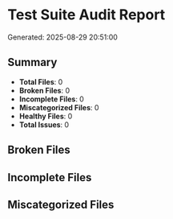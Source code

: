 # Test Suite Audit Report

Generated: 2025-08-29 20:51:00

## Summary

- **Total Files**: 0
- **Broken Files**: 0
- **Incomplete Files**: 0
- **Miscategorized Files**: 0
- **Healthy Files**: 0
- **Total Issues**: 0

## Broken Files

## Incomplete Files

## Miscategorized Files

